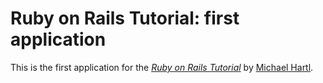 # Ruby on Rails Tutorial: first application

This is the first application for the
[*Ruby on Rails Tutorial*](https://railstutorial.org/)
by [Michael Hartl](https://michaelhartl.com/).
